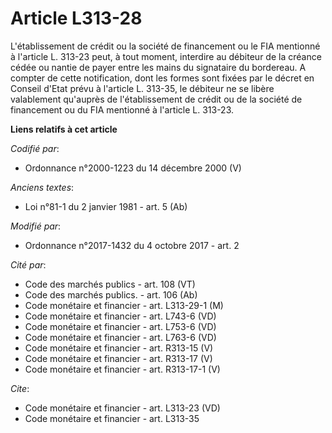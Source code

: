 # Article L313-28

L'établissement de crédit ou la société de financement ou le FIA mentionné à l'article L. 313-23 peut, à tout moment,
interdire au débiteur de la créance cédée ou nantie de payer entre les mains du signataire du bordereau. A compter de cette
notification, dont les formes sont fixées par le décret en Conseil d'Etat prévu à l'article L. 313-35, le débiteur ne se
libère valablement qu'auprès de l'établissement de crédit ou de la société de financement ou du FIA mentionné à l'article L.
313-23.

**Liens relatifs à cet article**

_Codifié par_:

  - Ordonnance n°2000-1223 du 14 décembre 2000 (V)

_Anciens textes_:

  - Loi n°81-1 du 2 janvier 1981 - art. 5 (Ab)

_Modifié par_:

  - Ordonnance n°2017-1432 du 4 octobre 2017 - art. 2

_Cité par_:

  - Code des marchés publics - art. 108 (VT)
  - Code des marchés publics. - art. 106 (Ab)
  - Code monétaire et financier - art. L313-29-1 (M)
  - Code monétaire et financier - art. L743-6 (VD)
  - Code monétaire et financier - art. L753-6 (VD)
  - Code monétaire et financier - art. L763-6 (VD)
  - Code monétaire et financier - art. R313-15 (V)
  - Code monétaire et financier - art. R313-17 (V)
  - Code monétaire et financier - art. R313-17-1 (V)

_Cite_:

  - Code monétaire et financier - art. L313-23 (VD)
  - Code monétaire et financier - art. L313-35
